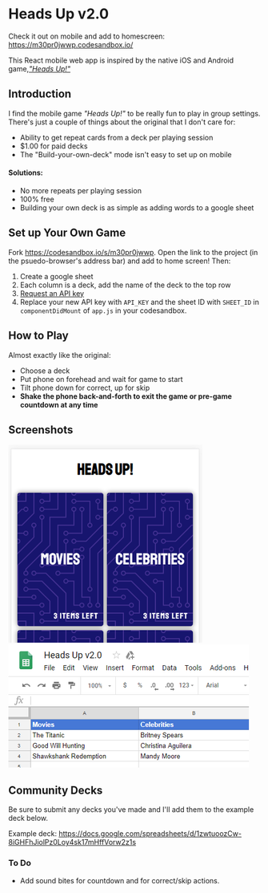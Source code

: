 # Heads Up v2.0

Check it out on mobile and add to homescreen: https://m30pr0jwwp.codesandbox.io/

This React mobile web app is inspired by the native iOS and Android game,[_"Heads Up!"_][1]

## Introduction

I find the mobile game _"Heads Up!"_ to be really fun to play in group settings. There's just a couple of things about the original that I don't care for:

* Ability to get repeat cards from a deck per playing session
* $1.00 for paid decks
* The "Build-your-own-deck" mode isn't easy to set up on mobile

#### Solutions:

* No more repeats per playing session
* 100% free
* Building your own deck is as simple as adding words to a google sheet

## Set up Your Own Game

Fork https://codesandbox.io/s/m30pr0jwwp. Open the link to the project (in the psuedo-browser's address bar) and add to home screen! Then:

1. Create a google sheet
2. Each column is a deck, add the name of the deck to the top row
3. [Request an API key][2]
4. Replace your new API key with `API_KEY` and the sheet ID with `SHEET_ID` in `componentDidMount` of `app.js` in your codesandbox.

## How to Play

Almost exactly like the original:

* Choose a deck
* Put phone on forehead and wait for game to start
* Tilt phone down for correct, up for skip
* __Shake the phone back-and-forth to exit the game or pre-game countdown at any time__

## Screenshots
![Screenshot of game](game_screenshot.PNG) ![Sheet example](sheet_example.PNG)

## Community Decks

Be sure to submit any decks you've made and I'll add them to the example deck below.

Example deck: https://docs.google.com/spreadsheets/d/1zwtuoozCw-8iGHFhJiolPz0Loy4sk17mHffVorw2z1s

[1]: https://www.warnerbros.com/videogame/heads
[2]: https://developers.google.com/sheets/api/guides/authorizing#APIKey
[3]: https://docs.google.com/spreadsheets/d/1zwtuoozCw-8iGHFhJiolPz0Loy4sk17mHffVorw2z1s

### To Do

* Add sound bites for countdown and for correct/skip actions.
